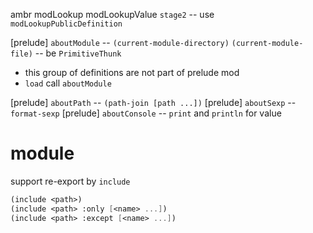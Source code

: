 ambr modLookup modLookupValue
`stage2` -- use `modLookupPublicDefinition`

[prelude] `aboutModule` -- `(current-module-directory)` `(current-module-file)` -- be `PrimitiveThunk`

- this group of definitions are not part of prelude mod
- `load` call `aboutModule`

[prelude] `aboutPath` -- `(path-join [path ...])`
[prelude] `aboutSexp` -- `format-sexp`
[prelude] `aboutConsole` -- `print` and `println` for value

# module

support re-export by `include`

```scheme
(include <path>)
(include <path> :only [<name> ...])
(include <path> :except [<name> ...])
```
